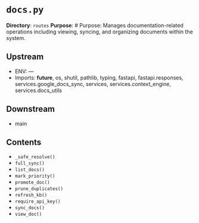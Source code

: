 # `docs.py`

**Directory**: `routes`
**Purpose**: # Purpose: Manages documentation-related operations including viewing, syncing, and organizing documents within the system.

## Upstream
- ENV: —
- Imports: __future__, os, shutil, pathlib, typing, fastapi, fastapi.responses, services.google_docs_sync, services, services.context_engine, services.docs_utils

## Downstream
- main

## Contents
- `_safe_resolve()`
- `full_sync()`
- `list_docs()`
- `mark_priority()`
- `promote_doc()`
- `prune_duplicates()`
- `refresh_kb()`
- `require_api_key()`
- `sync_docs()`
- `view_doc()`